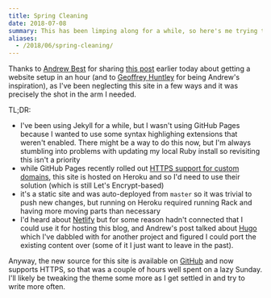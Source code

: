 ```yaml
---
title: Spring Cleaning
date: 2018-07-08
summary: This has been limping along for a while, so here's me trying to inject some life into this and address some of the pain points so maybe I'll write some more.
aliases:
  - /2018/06/spring-cleaning/
---
```


Thanks to [Andrew Best](https://twitter.com/_AndrewB) for sharing [this post](https://www.andrew-best.com/posts/creating-a-personal-website-and-blog-in-an-hour/) earlier today about getting a website setup in an hour (and to [Geoffrey Huntley](https://twitter.com/GeoffreyHuntley) for being Andrew's inspiration), as I've been neglecting this site in a few ways and it was precisely the shot in the arm I needed.

TL;DR:

 - I've been using Jekyll for a while, but I wasn't using GitHub Pages because I wanted to use some syntax highlighing extensions that weren't enabled. There might be a way to do this now, but I'm always stumbling into problems with updating my local Ruby install so revisiting this isn't a priority
 - while GitHub Pages recently rolled out [HTTPS support for custom domains](https://blog.github.com/2018-05-01-github-pages-custom-domains-https/), this site is hosted on Heroku and so I'd need to use their solution (which is still Let's Encrypt-based)
 - it's a static site and was auto-deployed from `master` so it was trivial to push new changes, but running on Heroku required running Rack and having more moving parts than necessary
 - I'd heard about [Netlify](https://www.netlify.com/) but for some reason hadn't connected that I could use it for hosting this blog, and Andrew's post talked about [Hugo](http://gohugo.io/) which I've dabbled with for another project and figured I could port the existing content over (some of it I just want to leave in the past).

Anyway, the new source for this site is available on [GitHub](https://github.com/shiftkey/brendanforster.com) and now supports HTTPS, so that was a couple of hours well spent on a lazy Sunday. I'll likely be tweaking the theme some more as I get settled in and try to write more often.
